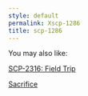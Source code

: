 ```yaml
---
style: default
permalink: Xscp-1286
title: scp-1286
---
```

You may also like:

[SCP-2316: Field Trip](http://scp-wiki.net/scp-2316)

[Sacrifice](http://scp-wiki.net/sacrifice)
